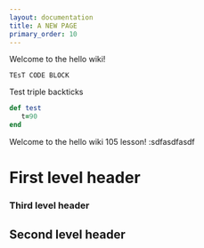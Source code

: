 ```yaml
---
layout: documentation
title: A NEW PAGE
primary_order: 10
---
```


[comment]: # "title: A NEW PAGE"
[comment]: # "ordering: 10"
[comment]: # "header: 1"

Welcome to the hello wiki!

`TEsT CODE BLOCK`

Test triple backticks
```ruby
def test
   t=90
end
```

Welcome to the hello wiki 105 lesson! :sdfasdfasdf
# First level header

### Third level header    ###

## Second level header ######

